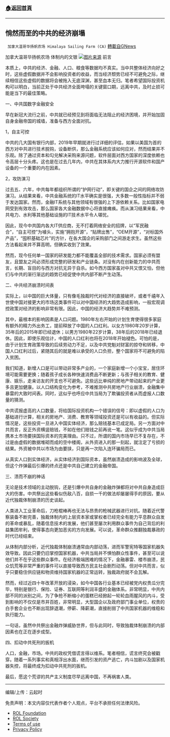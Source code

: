 ###  [:house:返回首頁](https://github.com/ourhimalayas/txt)
---


## 悄然而至的中共的经济崩塌
` 加拿大温哥华扬帆农场 Himalaya Sailing Farm (CA)` [轉載自GNews](https://gnews.org/zh-hans/1764191/)

加拿大温哥华扬帆农场 体制内的文银
![](https://assets.gnews.org/wp-content/uploads/2021/12/GNEWS.jpg)[图片来源](https://gnews.org/zh-hans/1754810/)
前言

本质上，中共的经济、金融、人口、粮食等数据均不真实。当中共整体经济向好之时，这些虚假数据并不会影响投资者的收益，而当经济颓势已经不可避免之际，继续相信这些虚假的数据将会被拖入无底深渊，甚至血本无归。笔者希望国际投资机构可以明白，当前正处于中共经济全面垮塌的关键窗口期，远离中共，及时止损可能是当下的最佳策略。

一、中共国数字金融安全

早在新冠大流行之前，中共就已经预见到将面临无法阻止的经济困境，并开始加固自身金融帝国的城墙，准备与西方全面对抗。

1，自主可控

中共的几大国有银行内部，2019年早期就进行过详细的评估，如果以美国为首的西方对中共进行技术脱钩，设备断供，那么金融系统应该如何应对，然而结果并不乐观。除了通过资本和勾兑解决采购来源问题，软件层面对西方国家的深度依赖也令高层十分头疼。这也是在过去几年内，中共在其体系内大力推行开源软件和国产设备的一个重要的内在因素。

2，攻防演习

过去五、六年，中共每年都组织所谓的“护网行动”，即关键的国企之间的网络攻防演习。从结果来看，中共金融系统的IT水平确实是很强，大多数一般性指标并不弱于发达国家。然而，金融IT系统与其他领域有很强的上下游依赖关系。比如国家电网受到有效攻击，那么国家各大金融数据中心将直接瘫痪。而从演习结果来看，中共电力、水利等其他基础设施的IT技术水平令人堪忧。

因此，现今中共国内各大IT供应商，无不打着网络安全的招牌，以“军民融合”，“自主可控”为噱头，实施“拥抱开源”，“贴牌出售”，“OEM开源”，“对标国外产品”，“囤积基础芯片”的方针，在各大国企的采购部门之间游走求生。虽然这些方法看起来并不算高明，但确实收到了效果。

然而，现今任何单一国家的研发能力都不能覆盖全部的技术需求。国家必须有盟友，且盟友之间必须形成完整的研发和产业链条。对没有内在创新能力的中共而言，长期、盲目的与西方对抗无异于自杀。如今西方国家虽对中共又恨又怕，但他们与中共的渐行渐远的趋势已经促使中共内部不断产生动荡。

二、中共经济崩溃时间表

实际上，以中国的巨大体量，只有像毛独裁时代对经济的直接破坏，或者千禧年入世使中国对接更大的市场这类事件可以对中国经济的大趋势造成影响，一般宏观调控政策对经济的影响非常有限。因此，中国的经济大趋势并不难预测。

其中，最根本的影响因素是人口问题。1980年左右开始的计划生育使得很多家庭有额外的精力外出务工，提前释放了中国的人口红利。以女方1980年20岁计算，35年后的2015年即已经退休；以男方1980年22岁计算，38年后的2018年已经退休。因此，即使乐观估计，中国的人口红利也将在2018年开始褪色。可怕的是，由于计划生育政策导致的后续劳动力不足，以及中共党魁对财富的掠夺和转移，中国人口红利过后，紧随其后的就是难以承受的人口负担，整个国家将不可避免的陷入贫困。

我们知道，新增人口是可以带动非常多产业的，一个家庭新增一个小宝宝，居住环境可能需要更换；随着孩子成长各种快速消费品不断更新；与孩子相关的教育、健康、娱乐，走亲访友的开支也不可避免。这些远比单纯的房地产带动起来的产业更多且更加健康。以人口结构变化为参考，不难推测中共房地产行业崩溃，金融集中暴雷的大致时间表。同时，这似乎也呼应中共当局为了欺骗投资者从而虚报人口数量的猜测。

中共谎报虚高的人口数量，将给国际投资机构一个错误的信号：即以虚假的人口为基础进行计算，相关的房地产、消费、教育等领域投资还是可以有收益的。但实际情况是，这些投资一旦进入中国实体经济，那么赔钱基本已成定局。另一方面对中共而言，反正外资横竖赔钱，不如在他们赔钱之前再讹一笔。这似乎成为中共当局携本土市场要挟国际资本的完美理由。只不过，所谓的国内市场早已不复存在，不过是由虚假的数据堆砌而成的空中楼阁，从外资进入的那一刻起，就注定了亏损的结果。外资被中共以市场为由要挟，只是再一次陷入连环骗局而已。

从真实人口到实体经济，从实体经济到国际资本，虽然崩溃造成的影响波及全球，但这个炸弹最后引爆的终点还是中共自己建立的金融帝国。

三、溃而不崩的神话

无论是技术领域的主动脱钩，还是引爆中共自身的金融炸弹都将对中共自身造成巨大的伤害。中共祭出这些看似伤敌八百，自损一千的做法却屡屡得手的原因，要从近代独裁体制崩溃的历史谈起。

人类进入工业革命后，刀枪棍棒再也无法与昂贵的枪械武器进行对抗。随着近代警察装备不断完善，独裁体制内的上层资本家或掌权者已经完全有能力平息群众自发的革命或暴乱，随着信息技术的发展，他们甚至屡次利用群众事件为自己背后的利益集团牟利，使得事态向更加恶劣的方向发展。可以说，革命群众推翻独裁暴政的时代已经结束。

从体制内部分析，近代独裁体制崩溃通常由内部动荡，进而军警宪特等国家机器失效导致。因此只要仍旧掌控国家机器，中共当局并不惧怕群众性事件，甚至可以说他们并不在乎这些群众事件。在经济极端困难的情况下，金融暴雷、楼市崩溃，民众饥荒等非常严重的事件可以直接导致西方民主社会剧烈动荡。但对中共而言，似乎只要稳住供应链和物资维持国家机器的正常运转，独裁政府就不会瓦解。

然而，经过近四十年改革开放的浸染，如今中国各行业基本已经被党内权贵瓜分完毕，特别是银行、保险、证券、互联网等利润丰盛的金融体系。非常明显，中共内部不同的派别之间，为了争抢不断缩小的蛋糕已经掀起一轮轮血雨腥风的内斗，受到影响的不仅仅是市井百姓，非常明显，大型国企以及政府部门事业单位，权贵的白手套企业也不断出现辞退潮，停薪、降薪潮，直接削弱了中共国家机器的维稳和执行能力。

一句话，虽然中共祭出金融炸弹威胁世界，但与此同时，导致独裁体制崩溃的内部因素也在正在逐步成型。

四、扣动中共死刑的扳机

人口，金融，市场。中共的政权凭借谎言得以维系。笔者相信，谎言终究会被戳穿。随着一系列事实和真相浮出水面，继而引发的资产逃亡，内斗加剧以及国家机器失控，将最终成为扣动中共死刑的扳机。

最后，愿这个荒谬的共产主义制度尽早远离中国，不再祸害人类。

* * *

编辑/上传：云起时

 

免责声明：本文内容仅代表作者个人观点，平台不承担任何法律风险。

- [ROL Foundation](https://rolfoundation.org/)
- [ROL Society](https://rolsociety.org/)
- [Terms of use](https://gnews.org/terms-of-use-3/)
- [Privacy Policy](https://gnews.org/privacy-policy/)
